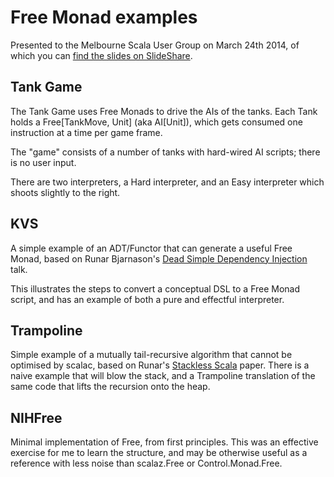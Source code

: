 Free Monad examples
===============

Presented to the Melbourne Scala User Group on March 24th 2014, of which you can [find the slides on SlideShare](http://www.slideshare.net/kenbot/running-free-with-the-monads).

Tank Game
---------------
The Tank Game uses Free Monads to drive the AIs of the tanks.  Each Tank holds a Free[TankMove, Unit] (aka AI[Unit]), which gets consumed one instruction at a time per game frame.

The "game" consists of a number of tanks with hard-wired AI scripts; there is no user input.

There are two interpreters, a Hard interpreter, and an Easy interpreter which shoots slightly to the right.


KVS
----------------
A simple example of an ADT/Functor that can generate a useful Free Monad, based on Runar Bjarnason's [Dead Simple Dependency Injection](http://www.youtube.com/watch?v=ZasXwtTRkio) talk.

This illustrates the steps to convert a conceptual DSL to a Free Monad script, and has an example of both a pure and effectful interpreter.


Trampoline
---------------
Simple example of a mutually tail-recursive algorithm that cannot be optimised by scalac, based on Runar's [Stackless Scala](http://blog.higher-order.com/assets/trampolines.pdf) paper. There is a naive example that will blow the stack, and a Trampoline translation of the same code that lifts the recursion onto the heap.

NIHFree
-------------
Minimal implementation of Free, from first principles.  This was an effective exercise for me to learn the structure, and may be otherwise useful as a reference with less noise than scalaz.Free or Control.Monad.Free.